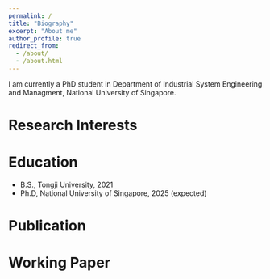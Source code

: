 ```yaml
---
permalink: /
title: "Biography"
excerpt: "About me"
author_profile: true
redirect_from: 
  - /about/
  - /about.html
---
```


I am currently a PhD student in Department of Industrial System Engineering and Managment, National University of Singapore. 

Research Interests
======


Education
======
* B.S., Tongji University, 2021
* Ph.D, National University of Singapore, 2025 (expected)

Publication
======


Working Paper
======


